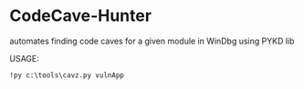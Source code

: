 # CodeCave-Hunter
automates finding code caves for a given module in WinDbg using PYKD lib


USAGE:
```
!py c:\tools\cavz.py vulnApp
